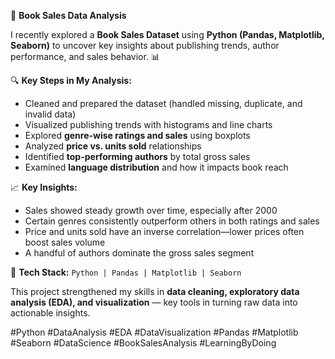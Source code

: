 🚀 **Book Sales Data Analysis**

I recently explored a **Book Sales Dataset** using **Python (Pandas, Matplotlib, Seaborn)** to uncover key insights about publishing trends, author performance, and sales behavior. 📊

🔍 **Key Steps in My Analysis:**

* Cleaned and prepared the dataset (handled missing, duplicate, and invalid data)
* Visualized publishing trends with histograms and line charts
* Explored **genre-wise ratings and sales** using boxplots
* Analyzed **price vs. units sold** relationships
* Identified **top-performing authors** by total gross sales
* Examined **language distribution** and how it impacts book reach

📈 **Key Insights:**

* Sales showed steady growth over time, especially after 2000
* Certain genres consistently outperform others in both ratings and sales
* Price and units sold have an inverse correlation—lower prices often boost sales volume
* A handful of authors dominate the gross sales segment

🧠 **Tech Stack:**
`Python | Pandas | Matplotlib | Seaborn`

This project strengthened my skills in **data cleaning, exploratory data analysis (EDA), and visualization** — key tools in turning raw data into actionable insights.



#Python #DataAnalysis #EDA #DataVisualization #Pandas #Matplotlib #Seaborn #DataScience #BookSalesAnalysis #LearningByDoing

